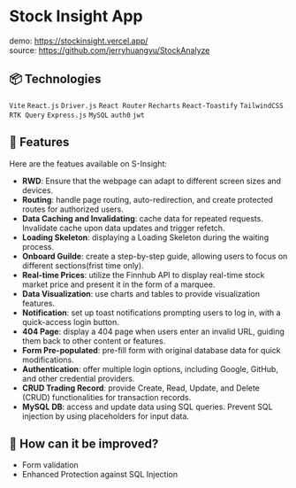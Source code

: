 # Stock Insight App

demo: https://stockinsight.vercel.app/  
source: https://github.com/jerryhuangyu/StockAnalyze  

## 📦 Technologies

`Vite` `React.js` `Driver.js` `React Router` `Recharts` `React-Toastify` `TailwindCSS` `RTK Query` `Express.js` `MySQL` `auth0` `jwt`

## 🦄 Features

Here are the featues available on S-Insight:  

- **RWD**: Ensure that the webpage can adapt to different screen sizes and devices.  
- **Routing**: handle page routing, auto-redirection, and create protected routes for authorized users.  
- **Data Caching and Invalidating**: cache data for repeated requests. Invalidate cache upon data updates and trigger refetch.  
- **Loading Skeleton**: displaying a Loading Skeleton during the waiting process.  
- **Onboard Guilde**: create a step-by-step guide, allowing users to focus on different sections(frist time only).  
- **Real-time Prices**: utilize the Finnhub API to display real-time stock market price and present it in the form of a marquee.  
- **Data Visualization**: use charts and tables to provide visualization features.  
- **Notification**: set up toast notifications prompting users to log in, with a quick-access login button.  
- **404 Page**: display a 404 page when users enter an invalid URL, guiding them back to other content or features.  
- **Form Pre-populated**: pre-fill form with original database data for quick modifications.  
- **Authentication**: offer multiple login options, including Google, GitHub, and other credential providers.  
- **CRUD Trading Record**: provide Create, Read, Update, and Delete (CRUD) functionalities for transaction records.  
- **MySQL DB**: access and update data using SQL queries. Prevent SQL injection by using placeholders for input data.  

## 💭 How can it be improved?

- Form validation  
- Enhanced Protection against SQL Injection  
